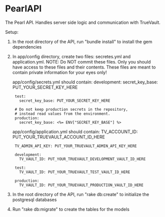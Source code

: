 # PearlAPI
The Pearl API. Handles server side logic and communication with TrueVault.

Setup:
1. In the root directory of the API, run "bundle install" to install the gem dependencies

2. In app/config directory, create two files: secretes.yml and application.yml.
    NOTE: Do NOT commit these files. Only you should have access to these files and their contents. 
    These files are meant to contain private information for your eyes only!

    app/config/secrets.yml should contain: 
        development:
          secret_key_base: PUT_YOUR_SECRET_KEY_HERE

        test:
          secret_key_base: PUT_YOUR_SECRET_KEY_HERE

        # Do not keep production secrets in the repository,
        # instead read values from the environment.
        production:
          secret_key_base: <%= ENV["SECRET_KEY_BASE"] %>

    app/config/application.yml should contain:
        TV_ACCOUNT_ID: PUT_YOUR_TRUEVAULT_ACCOUNT_ID_HERE

        TV_ADMIN_API_KEY: PUT_YOUR_TRUEVAULT_ADMIN_API_KEY_HERE

        development:
          TV_VAULT_ID: PUT_YOUR_TRUEVAULT_DEVELOPMENT_VAULT_ID_HERE

        test: 
          TV_VAULT_ID: PUT_YOUR_TRUEVAULT_TEST_VAULT_ID_HERE
          
        production: 
          TV_VAULT_ID: PUT_YOUR_TRUEVAULT_PRODUCTION_VAULT_ID_HERE

3. In the root directory of the API, run "rake db:create" to initialize the postgresql databases
4. Run "rake db:migrate" to create the tables for the models